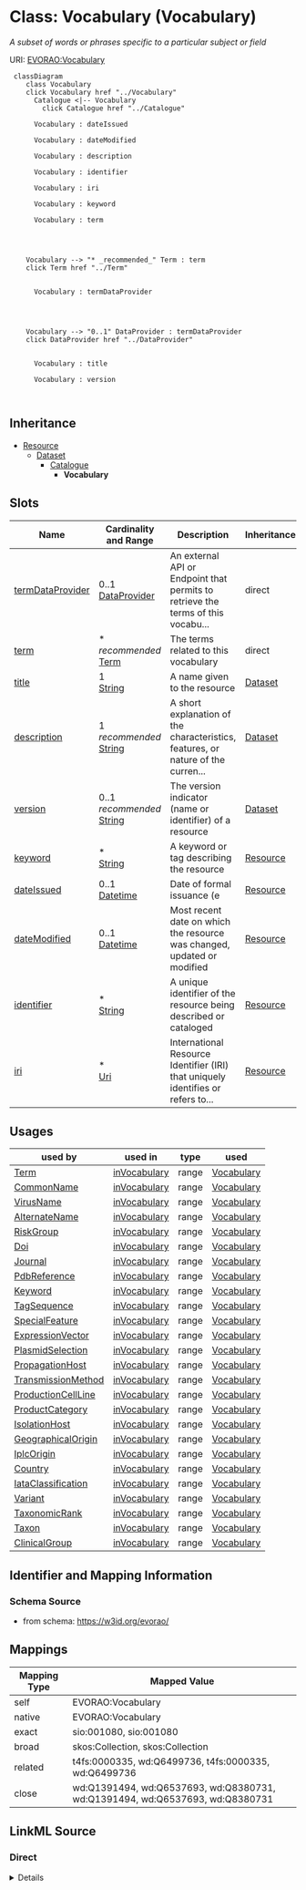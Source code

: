 

# Class: Vocabulary (Vocabulary) 


_A subset of words or phrases specific to a particular subject or field_





URI: [EVORAO:Vocabulary](https://w3id.org/evorao/Vocabulary)






```mermaid
 classDiagram
    class Vocabulary
    click Vocabulary href "../Vocabulary"
      Catalogue <|-- Vocabulary
        click Catalogue href "../Catalogue"
      
      Vocabulary : dateIssued
        
      Vocabulary : dateModified
        
      Vocabulary : description
        
      Vocabulary : identifier
        
      Vocabulary : iri
        
      Vocabulary : keyword
        
      Vocabulary : term
        
          
    
    
    Vocabulary --> "* _recommended_" Term : term
    click Term href "../Term"

        
      Vocabulary : termDataProvider
        
          
    
    
    Vocabulary --> "0..1" DataProvider : termDataProvider
    click DataProvider href "../DataProvider"

        
      Vocabulary : title
        
      Vocabulary : version
        
      
```





## Inheritance
* [Resource](Resource.md)
    * [Dataset](Dataset.md)
        * [Catalogue](Catalogue.md)
            * **Vocabulary**



## Slots

| Name | Cardinality and Range | Description | Inheritance |
| ---  | --- | --- | --- |
| [termDataProvider](termDataProvider.md) | 0..1 <br/> [DataProvider](DataProvider.md) | An external API or Endpoint that permits to retrieve the terms of this vocabu... | direct |
| [term](term.md) | * _recommended_ <br/> [Term](Term.md) | The terms related to this vocabulary | direct |
| [title](title.md) | 1 <br/> [String](String.md) | A name given to the resource | [Dataset](Dataset.md) |
| [description](description.md) | 1 _recommended_ <br/> [String](String.md) | A short explanation of the characteristics, features, or nature of the curren... | [Dataset](Dataset.md) |
| [version](version.md) | 0..1 _recommended_ <br/> [String](String.md) | The version indicator (name or identifier) of a resource | [Dataset](Dataset.md) |
| [keyword](keyword.md) | * <br/> [String](String.md) | A keyword or tag describing the resource | [Resource](Resource.md) |
| [dateIssued](dateIssued.md) | 0..1 <br/> [Datetime](Datetime.md) | Date of formal issuance (e | [Resource](Resource.md) |
| [dateModified](dateModified.md) | 0..1 <br/> [Datetime](Datetime.md) | Most recent date on which the resource was changed, updated or modified | [Resource](Resource.md) |
| [identifier](identifier.md) | * <br/> [String](String.md) | A unique identifier of the resource being described or cataloged | [Resource](Resource.md) |
| [iri](iri.md) | * <br/> [Uri](Uri.md) | International Resource Identifier (IRI) that uniquely identifies or refers to... | [Resource](Resource.md) |





## Usages

| used by | used in | type | used |
| ---  | --- | --- | --- |
| [Term](Term.md) | [inVocabulary](inVocabulary.md) | range | [Vocabulary](Vocabulary.md) |
| [CommonName](CommonName.md) | [inVocabulary](inVocabulary.md) | range | [Vocabulary](Vocabulary.md) |
| [VirusName](VirusName.md) | [inVocabulary](inVocabulary.md) | range | [Vocabulary](Vocabulary.md) |
| [AlternateName](AlternateName.md) | [inVocabulary](inVocabulary.md) | range | [Vocabulary](Vocabulary.md) |
| [RiskGroup](RiskGroup.md) | [inVocabulary](inVocabulary.md) | range | [Vocabulary](Vocabulary.md) |
| [Doi](Doi.md) | [inVocabulary](inVocabulary.md) | range | [Vocabulary](Vocabulary.md) |
| [Journal](Journal.md) | [inVocabulary](inVocabulary.md) | range | [Vocabulary](Vocabulary.md) |
| [PdbReference](PdbReference.md) | [inVocabulary](inVocabulary.md) | range | [Vocabulary](Vocabulary.md) |
| [Keyword](Keyword.md) | [inVocabulary](inVocabulary.md) | range | [Vocabulary](Vocabulary.md) |
| [TagSequence](TagSequence.md) | [inVocabulary](inVocabulary.md) | range | [Vocabulary](Vocabulary.md) |
| [SpecialFeature](SpecialFeature.md) | [inVocabulary](inVocabulary.md) | range | [Vocabulary](Vocabulary.md) |
| [ExpressionVector](ExpressionVector.md) | [inVocabulary](inVocabulary.md) | range | [Vocabulary](Vocabulary.md) |
| [PlasmidSelection](PlasmidSelection.md) | [inVocabulary](inVocabulary.md) | range | [Vocabulary](Vocabulary.md) |
| [PropagationHost](PropagationHost.md) | [inVocabulary](inVocabulary.md) | range | [Vocabulary](Vocabulary.md) |
| [TransmissionMethod](TransmissionMethod.md) | [inVocabulary](inVocabulary.md) | range | [Vocabulary](Vocabulary.md) |
| [ProductionCellLine](ProductionCellLine.md) | [inVocabulary](inVocabulary.md) | range | [Vocabulary](Vocabulary.md) |
| [ProductCategory](ProductCategory.md) | [inVocabulary](inVocabulary.md) | range | [Vocabulary](Vocabulary.md) |
| [IsolationHost](IsolationHost.md) | [inVocabulary](inVocabulary.md) | range | [Vocabulary](Vocabulary.md) |
| [GeographicalOrigin](GeographicalOrigin.md) | [inVocabulary](inVocabulary.md) | range | [Vocabulary](Vocabulary.md) |
| [IplcOrigin](IplcOrigin.md) | [inVocabulary](inVocabulary.md) | range | [Vocabulary](Vocabulary.md) |
| [Country](Country.md) | [inVocabulary](inVocabulary.md) | range | [Vocabulary](Vocabulary.md) |
| [IataClassification](IataClassification.md) | [inVocabulary](inVocabulary.md) | range | [Vocabulary](Vocabulary.md) |
| [Variant](Variant.md) | [inVocabulary](inVocabulary.md) | range | [Vocabulary](Vocabulary.md) |
| [TaxonomicRank](TaxonomicRank.md) | [inVocabulary](inVocabulary.md) | range | [Vocabulary](Vocabulary.md) |
| [Taxon](Taxon.md) | [inVocabulary](inVocabulary.md) | range | [Vocabulary](Vocabulary.md) |
| [ClinicalGroup](ClinicalGroup.md) | [inVocabulary](inVocabulary.md) | range | [Vocabulary](Vocabulary.md) |






## Identifier and Mapping Information







### Schema Source


* from schema: https://w3id.org/evorao/




## Mappings

| Mapping Type | Mapped Value |
| ---  | ---  |
| self | EVORAO:Vocabulary |
| native | EVORAO:Vocabulary |
| exact | sio:001080, sio:001080 |
| broad | skos:Collection, skos:Collection |
| related | t4fs:0000335, wd:Q6499736, t4fs:0000335, wd:Q6499736 |
| close | wd:Q1391494, wd:Q6537693, wd:Q8380731, wd:Q1391494, wd:Q6537693, wd:Q8380731 |







## LinkML Source

<!-- TODO: investigate https://stackoverflow.com/questions/37606292/how-to-create-tabbed-code-blocks-in-mkdocs-or-sphinx -->

### Direct

<details>
```yaml
name: Vocabulary
description: A subset of words or phrases specific to a particular subject or field
title: Vocabulary
from_schema: https://w3id.org/evorao/
exact_mappings:
- sio:001080
- sio:001080
close_mappings:
- wd:Q1391494
- wd:Q6537693
- wd:Q8380731
- wd:Q1391494
- wd:Q6537693
- wd:Q8380731
related_mappings:
- t4fs:0000335
- wd:Q6499736
- t4fs:0000335
- wd:Q6499736
broad_mappings:
- skos:Collection
- skos:Collection
is_a: Catalogue
slots:
- termDataProvider
- term
slot_usage:
  termDataProvider:
    name: termDataProvider
    description: An external API or Endpoint that permits to retrieve the terms of
      this vocabulary
    title: term data provider
    domain_of:
    - Vocabulary
    range: DataProvider
    required: false
    multivalued: false
  term:
    name: term
    description: The terms related to this vocabulary
    title: term
    related_mappings:
    - dct:hasPart
    domain_of:
    - Vocabulary
    range: Term
    required: false
    recommended: true
    multivalued: true

```
</details>

### Induced

<details>
```yaml
name: Vocabulary
description: A subset of words or phrases specific to a particular subject or field
title: Vocabulary
from_schema: https://w3id.org/evorao/
exact_mappings:
- sio:001080
- sio:001080
close_mappings:
- wd:Q1391494
- wd:Q6537693
- wd:Q8380731
- wd:Q1391494
- wd:Q6537693
- wd:Q8380731
related_mappings:
- t4fs:0000335
- wd:Q6499736
- t4fs:0000335
- wd:Q6499736
broad_mappings:
- skos:Collection
- skos:Collection
is_a: Catalogue
slot_usage:
  termDataProvider:
    name: termDataProvider
    description: An external API or Endpoint that permits to retrieve the terms of
      this vocabulary
    title: term data provider
    domain_of:
    - Vocabulary
    range: DataProvider
    required: false
    multivalued: false
  term:
    name: term
    description: The terms related to this vocabulary
    title: term
    related_mappings:
    - dct:hasPart
    domain_of:
    - Vocabulary
    range: Term
    required: false
    recommended: true
    multivalued: true
attributes:
  termDataProvider:
    name: termDataProvider
    description: An external API or Endpoint that permits to retrieve the terms of
      this vocabulary
    title: term data provider
    from_schema: https://w3id.org/evorao/
    rank: 1000
    alias: termDataProvider
    owner: Vocabulary
    domain_of:
    - Vocabulary
    range: DataProvider
    required: false
    multivalued: false
  term:
    name: term
    description: The terms related to this vocabulary
    title: term
    from_schema: https://w3id.org/evorao/
    related_mappings:
    - dct:hasPart
    rank: 1000
    alias: term
    owner: Vocabulary
    domain_of:
    - Vocabulary
    range: Term
    required: false
    recommended: true
    multivalued: true
  title:
    name: title
    description: A name given to the resource
    title: title
    comments:
    - 'The title of the item should be as short and descriptive as possible. E.g.
      for virus products it should basically be based on the following Pattern: ''Virus
      name'', ''virus host type'', ''collection year'', ''country of collection''
      ex ''suspected epidemiological origin'', ''genotype'', ''strain'', ''variant
      name or specific feature'
    from_schema: https://w3id.org/evorao/
    exact_mappings:
    - schema:name
    - rdfs:label
    rank: 1000
    slot_uri: dct:title
    alias: title
    owner: Vocabulary
    domain_of:
    - Dataset
    - DataService
    - Publication
    - Term
    - License
    - Certification
    range: string
    required: true
    multivalued: false
  description:
    name: description
    description: A short explanation of the characteristics, features, or nature of
      the current item
    title: description
    comments:
    - Describe this item in few lines. This description will serve as a summary to
      present the resource.
    from_schema: https://w3id.org/evorao/
    exact_mappings:
    - schema:description
    close_mappings:
    - schema:description
    rank: 1000
    slot_uri: dct:description
    alias: description
    owner: Vocabulary
    domain_of:
    - Dataset
    - DataService
    - Term
    - PersonOrOrganization
    - File
    - ContactPoint
    - License
    - Certification
    range: string
    required: true
    recommended: true
    multivalued: false
  version:
    name: version
    description: The version indicator (name or identifier) of a resource
    title: version
    from_schema: https://w3id.org/evorao/
    exact_mappings:
    - pav:version
    close_mappings:
    - wdp:P393
    - schema:version
    related_mappings:
    - schema:identifier
    rank: 1000
    slot_uri: dcat:version
    alias: version
    owner: Vocabulary
    domain_of:
    - Dataset
    - Version
    - Taxonomy
    range: string
    required: false
    recommended: true
    multivalued: false
  keyword:
    name: keyword
    description: A keyword or tag describing the resource
    title: keyword
    from_schema: https://w3id.org/evorao/
    rank: 1000
    slot_uri: dcat:keyword
    alias: keyword
    owner: Vocabulary
    domain_of:
    - Resource
    range: string
    required: false
    multivalued: true
  dateIssued:
    name: dateIssued
    description: Date of formal issuance (e.g., publication) of the resource
    title: date issued
    comments:
    - encoded using the relevant ISO 8601 Date and Time compliant string [DATETIME]
    from_schema: https://w3id.org/evorao/
    exact_mappings:
    - sepio:0000051
    close_mappings:
    - schema:datePublished
    - schema:dateCreated
    rank: 1000
    slot_uri: dct:issued
    alias: dateIssued
    owner: Vocabulary
    domain_of:
    - Resource
    range: datetime
    required: false
    multivalued: false
  dateModified:
    name: dateModified
    description: Most recent date on which the resource was changed, updated or modified
    title: date modified
    comments:
    - encoded using the relevant ISO 8601 Date and Time compliant string [DATETIME]
    from_schema: https://w3id.org/evorao/
    exact_mappings:
    - sepio:0000036
    close_mappings:
    - schema:dateModified
    rank: 1000
    slot_uri: dct:modified
    alias: dateModified
    owner: Vocabulary
    domain_of:
    - Resource
    range: datetime
    required: false
    multivalued: false
  identifier:
    name: identifier
    description: A unique identifier of the resource being described or cataloged
    title: identifier
    comments:
    - The identifier is a text string which is assigned to the resource to provide
      an unambiguous reference within a particular context. Persistent identifiers
      should be provided as HTTP URIs
    from_schema: https://w3id.org/evorao/
    exact_mappings:
    - schema:identifier
    rank: 1000
    slot_uri: dct:identifier
    alias: identifier
    owner: Vocabulary
    domain_of:
    - Resource
    range: string
    required: false
    multivalued: true
  iri:
    name: iri
    description: International Resource Identifier (IRI) that uniquely identifies
      or refers to the resource. IRIs include URIs, and URIs include URLs
    title: IRI
    comments:
    - An IRI is a global identifier standardized by IETF RFC 3987. It may or may not
      be resolvable on the web. IRIs include URIs, and URIs include URLs
    from_schema: https://w3id.org/evorao/
    close_mappings:
    - biolink:iri
    related_mappings:
    - mi:url
    narrow_mappings:
    - schema:url
    rank: 1000
    is_a: identifier
    alias: iri
    owner: Vocabulary
    domain_of:
    - Resource
    range: uri
    required: false
    multivalued: true

```
</details>